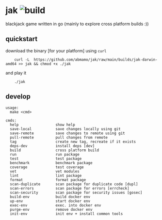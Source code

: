 # jak ![build](https://github.com/abmamo/jak/workflows/build/badge.svg?branch=main)
blackjack game written in go (mainly to explore cross platform builds :))

## quickstart
download the binary [for your platform] using `curl`
```
    curl -L  https://github.com/abmamo/jak/raw/main/builds/jak-darwin-amd64 >> jak && chmod +x ./jak
```
and play it
```
    ./jak
```

## develop
```
usage:
  make <cmd>

cmds:
  help                 show help
  save-local           save changes locally using git
  save-remote          save changes to remote using git
  pull-remote          pull changes from remote
  tag                  create new tag, recreate if it exists
  deps-dev             install deps [dev]
  build                cross platform build
  run                  run package
  test                 test package
  benchmark            benchmark package
  coverage             test coverage
  vet                  vet modules
  lint                 lint package
  format               format package
  scan-duplicate       scan package for duplicate code [dupl]
  scan-errors          scan package for errors [errcheck]
  scan-security        scan package for security issues [gosec]
  build-env            build docker env
  up-env               start docker env
  exec-env             exec. into docker env
  purge-env            remove docker env
  init-env             init env + install common tools
```
